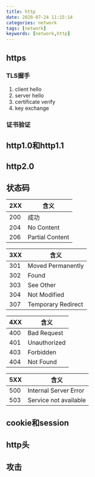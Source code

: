 ```yaml
---
title: http
date: 2020-07-24 11:15:14
categories: network
tags: [network]
keywords: [network,http]
---
```


## https

### TLS握手

1. client hello
2. server hello
3. certificate verify
4. key exchange

### 证书验证



## http1.0和http1.1

## http2.0

## 状态码

| 2XX | 含义 |
| ---- | ---- |
|200|成功
|204|No Content
|206|Partial Content

| 3XX | 含义 |
| ---- | ---- |
|301|Moved Permanently
|302|Found
|303|See Other
|304|Not Modified
|307|Temporary Redirect

| 4XX | 含义 |
| ---- | ---- |
|400|Bad Request
|401|Unauthorized
|403|Forbidden
|404|Not Found


| 5XX | 含义 |
| ---- | ---- |
|500|Internal Server Error
|503|Service not available




## cookie和session

## http头

## 攻击
